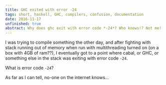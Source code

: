 ```yaml
---
title: GHC exited with error -24
tags: short, haskell, GHC, compilers, confusion, documentation
date: 2016-11-17
unfinished: true
abstract: Why does ghc exit with error code *-24*? Who knows!? Not me! 
---
```


I was trying to compile something the other day, and after fighting with stack running out of memory when run with multithreading turned on (on a box with 4GB of ram??), I eventually got to a point where cabal, or GHC, or something else in the stack was exiting with error code `-24`.

What is error code `-24`? 

As far as I can tell, no-one on the internet knows...